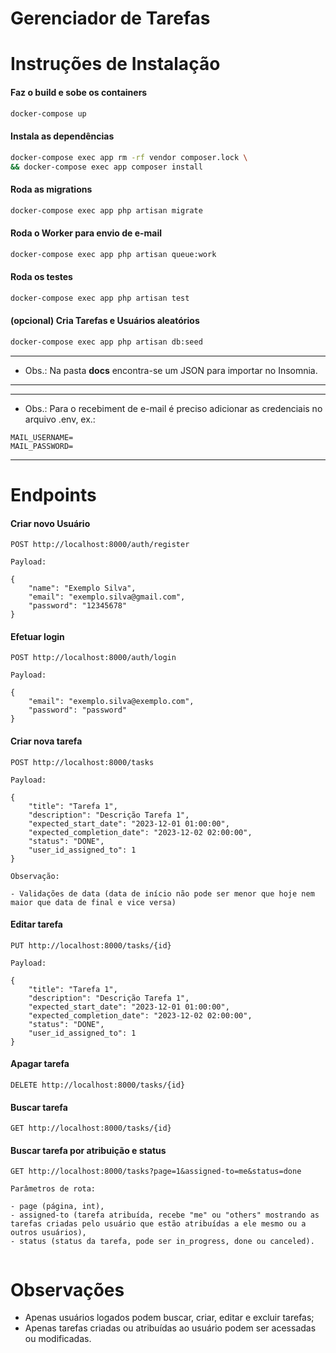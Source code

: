 # Gerenciador de Tarefas

# Instruções de Instalação

#### Faz o build e sobe os containers
``` bash
docker-compose up
```
#### Instala as dependências
``` bash
docker-compose exec app rm -rf vendor composer.lock \
&& docker-compose exec app composer install
```
#### Roda as migrations
``` bash
docker-compose exec app php artisan migrate
```
#### Roda o Worker para envio de e-mail
``` bash
docker-compose exec app php artisan queue:work
```
#### Roda os testes
``` bash
docker-compose exec app php artisan test
```
#### (opcional) Cria Tarefas e Usuários aleatórios
``` bash
docker-compose exec app php artisan db:seed
```
---
* Obs.: Na pasta **docs** encontra-se um JSON para importar no Insomnia. 
---

---
* Obs.: Para o recebiment de e-mail é preciso adicionar as credenciais no arquivo .env, ex.:

``` 
MAIL_USERNAME=
MAIL_PASSWORD=
```
---



#  Endpoints
#### Criar novo Usuário
```
POST http://localhost:8000/auth/register

Payload:

{
	"name": "Exemplo Silva",
	"email": "exemplo.silva@gmail.com",
	"password": "12345678"
}
```
#### Efetuar login
```
POST http://localhost:8000/auth/login

Payload:

{
	"email": "exemplo.silva@exemplo.com",
	"password": "password"
}
```
#### Criar nova tarefa
```
POST http://localhost:8000/tasks

Payload:

{
	"title": "Tarefa 1",
	"description": "Descrição Tarefa 1",
	"expected_start_date": "2023-12-01 01:00:00",
	"expected_completion_date": "2023-12-02 02:00:00",
	"status": "DONE",
	"user_id_assigned_to": 1
}

Observação:

- Validações de data (data de início não pode ser menor que hoje nem maior que data de final e vice versa) 
```
#### Editar tarefa
```
PUT http://localhost:8000/tasks/{id}

Payload:

{
	"title": "Tarefa 1",
	"description": "Descrição Tarefa 1",
	"expected_start_date": "2023-12-01 01:00:00",
	"expected_completion_date": "2023-12-02 02:00:00",
	"status": "DONE",
	"user_id_assigned_to": 1
}
```
#### Apagar tarefa
```
DELETE http://localhost:8000/tasks/{id}
```
#### Buscar tarefa
```
GET http://localhost:8000/tasks/{id}
```
#### Buscar tarefa por atribuição e status
```
GET http://localhost:8000/tasks?page=1&assigned-to=me&status=done

Parâmetros de rota: 

- page (página, int),
- assigned-to (tarefa atribuída, recebe "me" ou "others" mostrando as tarefas criadas pelo usuário que estão atribuídas a ele mesmo ou a outros usuários),
- status (status da tarefa, pode ser in_progress, done ou canceled).  
 
```
# Observações
- Apenas usuários logados podem buscar, criar, editar e excluir tarefas;
- Apenas tarefas criadas ou atribuídas ao usuário podem ser acessadas ou modificadas.
